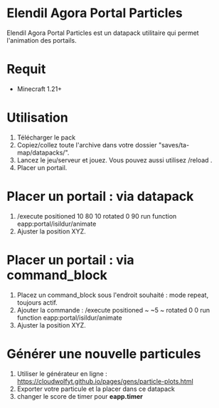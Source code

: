 # Elendil Agora Portal Particles
Elendil Agora Portal Particles est un datapack utilitaire qui permet l'animation des portails.

# Requit
- Minecraft 1.21+

# Utilisation
1. Télécharger le pack
2. Copiez/collez toute l'archive dans votre dossier "saves/ta-map/datapacks/".
3. Lancez le jeu/serveur et jouez. Vous pouvez aussi utilisez /reload .
4. Placer un portail.

# Placer un portail : via datapack
1. /execute positioned 10 80 10 rotated 0 90 run function eapp:portal/isildur/animate
2. Ajuster la position XYZ.

# Placer un portail : via command_block
1. Placez un command_block sous l'endroit souhaité : mode repeat, toujours actif.
2. Ajouter la commande : /execute positioned ~ ~5 ~ rotated 0 0 run function eapp:portal/isildur/animate
3. Ajuster la position XYZ.

# Générer une nouvelle particules
1. Utiliser le générateur en ligne : https://cloudwolfyt.github.io/pages/gens/particle-plots.html
2. Exporter votre particule et la placer dans ce datapack
3. changer le score de timer pour **eapp.timer**

